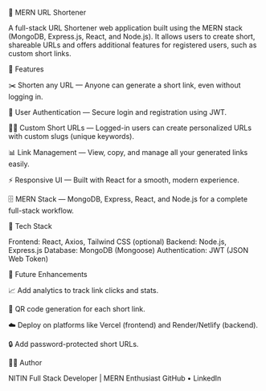 🔗 MERN URL Shortener

A full-stack URL Shortener web application built using the MERN stack (MongoDB, Express.js, React, and Node.js).
It allows users to create short, shareable URLs and offers additional features for registered users, such as custom short links.

🚀 Features

✂️ Shorten any URL — Anyone can generate a short link, even without logging in.

🔐 User Authentication — Secure login and registration using JWT.

🧑‍💻 Custom Short URLs — Logged-in users can create personalized URLs with custom slugs (unique keywords).

📊 Link Management — View, copy, and manage all your generated links easily.

⚡ Responsive UI — Built with React for a smooth, modern experience.

🗄️ MERN Stack — MongoDB, Express, React, and Node.js for a complete full-stack workflow.

🧩 Tech Stack

Frontend: React, Axios, Tailwind CSS (optional)
Backend: Node.js, Express.js
Database: MongoDB (Mongoose)
Authentication: JWT (JSON Web Token)

🧱 Future Enhancements

📈 Add analytics to track link clicks and stats.

🧩 QR code generation for each short link.

☁️ Deploy on platforms like Vercel (frontend) and Render/Netlify (backend).

🔒 Add password-protected short URLs.

🧑‍💻 Author

NITIN
Full Stack Developer | MERN Enthusiast
GitHub
 • LinkedIn
